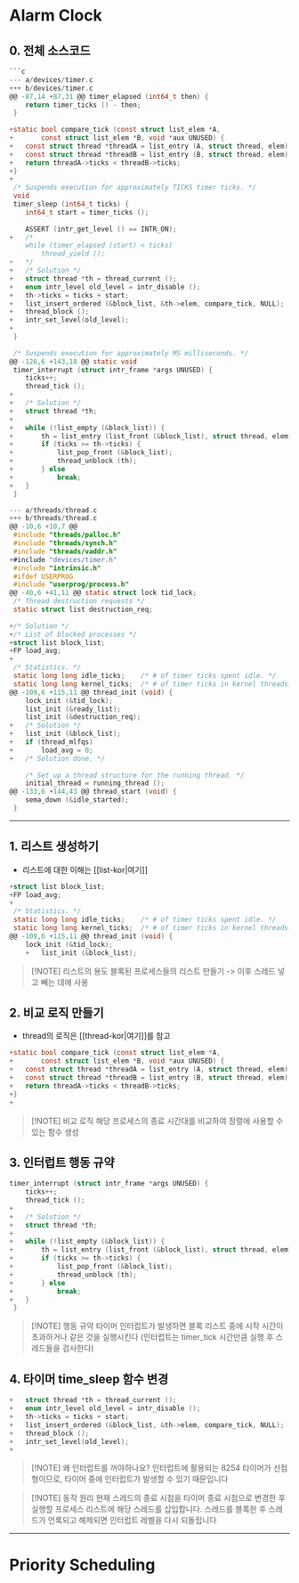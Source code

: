 # Alarm Clock
## 0. 전체 소스코드
```c
```c
--- a/devices/timer.c
+++ b/devices/timer.c
@@ -87,14 +87,31 @@ timer_elapsed (int64_t then) {
 	return timer_ticks () - then;
 }
 
+static bool compare_tick (const struct list_elem *A,
+		const struct list_elem *B, void *aux UNUSED) {
+	const struct thread *threadA = list_entry (A, struct thread, elem);
+	const struct thread *threadB = list_entry (B, struct thread, elem);
+	return threadA->ticks < threadB->ticks;
+}
+
 /* Suspends execution for approximately TICKS timer ticks. */
 void
 timer_sleep (int64_t ticks) {
 	int64_t start = timer_ticks ();
 
 	ASSERT (intr_get_level () == INTR_ON);
+	/*
 	while (timer_elapsed (start) < ticks)
 		thread_yield ();
+	*/
+	/* Solution */
+	struct thread *th = thread_current ();
+	enum intr_level old_level = intr_disable ();
+	th->ticks = ticks + start;
+	list_insert_ordered (&block_list, &th->elem, compare_tick, NULL);
+	thread_block ();
+	intr_set_level(old_level);
+
 }
 
 /* Suspends execution for approximately MS milliseconds. */
@@ -126,6 +143,18 @@ static void
 timer_interrupt (struct intr_frame *args UNUSED) {
 	ticks++;
 	thread_tick ();
+
+	/* Solution */
+	struct thread *th;
+
+	while (!list_empty (&block_list)) {
+		th = list_entry (list_front (&block_list), struct thread, elem);
+		if (ticks >= th->ticks) {
+			list_pop_front (&block_list);
+			thread_unblock (th);
+		} else
+			break;
+	}
 }

--- a/threads/thread.c
+++ b/threads/thread.c
@@ -10,6 +10,7 @@
 #include "threads/palloc.h"
 #include "threads/synch.h"
 #include "threads/vaddr.h"
+#include "devices/timer.h"
 #include "intrinsic.h"
 #ifdef USERPROG
 #include "userprog/process.h"
@@ -40,6 +41,11 @@ static struct lock tid_lock;
 /* Thread destruction requests */
 static struct list destruction_req;
 
+/* Solution */
+/* List of blocked processes */
+struct list block_list;
+FP load_avg;
+
 /* Statistics. */
 static long long idle_ticks;    /* # of timer ticks spent idle. */
 static long long kernel_ticks;  /* # of timer ticks in kernel threads. */
@@ -109,6 +115,11 @@ thread_init (void) {
 	lock_init (&tid_lock);
 	list_init (&ready_list);
 	list_init (&destruction_req);
+	/* Solution */
+	list_init (&block_list);
+	if (thread_mlfqs)
+		load_avg = 0;
+	/* Solution done. */
 
 	/* Set up a thread structure for the running thread. */
 	initial_thread = running_thread ();
@@ -133,6 +144,43 @@ thread_start (void) {
 	sema_down (&idle_started);
 }

```
---
## 1. 리스트 생성하기
- 리스트에 대한 이해는 [[list-kor|여기]]

```c
+struct list block_list;
+FP load_avg;
+
 /* Statistics. */
 static long long idle_ticks;    /* # of timer ticks spent idle. */
 static long long kernel_ticks;  /* # of timer ticks in kernel threads. */
@@ -109,6 +115,11 @@ thread_init (void) {
 	lock_init (&tid_lock);
 	+	list_init (&block_list);
```
> [!NOTE] 리스트의 용도
> 블록된 프로세스들의 리스트 만들기 -> 이후 스레드 넣고 빼는 데에 사용

## 2. 비교 로직 만들기
- thread의 로직은 [[thread-kor|여기]]를 참고

```c
+static bool compare_tick (const struct list_elem *A,
+		const struct list_elem *B, void *aux UNUSED) {
+	const struct thread *threadA = list_entry (A, struct thread, elem);
+	const struct thread *threadB = list_entry (B, struct thread, elem);
+	return threadA->ticks < threadB->ticks;
+}
+
```
> [!NOTE] 비교 로직
> 해당 프로세스의 종료 시간대를 비교하여 정렬에 사용할 수 있는 함수 생성

## 3. 인터럽트 행동 규약

```c
timer_interrupt (struct intr_frame *args UNUSED) {
 	ticks++;
 	thread_tick ();
+
+	/* Solution */
+	struct thread *th;
+
+	while (!list_empty (&block_list)) {
+		th = list_entry (list_front (&block_list), struct thread, elem);
+		if (ticks >= th->ticks) {
+			list_pop_front (&block_list);
+			thread_unblock (th);
+		} else
+			break;
+	}
 }
```
> [!NOTE] 행동 규약
> 타이머 인터럽트가 발생하면 블록 리스트 중에 시작 시간이 초과하거나 같은 것을 실행시킨다
> (인터럽트는 timer_tick 시간만큼 실행 후 스레드들을 검사한다)

## 4. 타이머 time_sleep 함수 변경
```c
+	struct thread *th = thread_current ();
+	enum intr_level old_level = intr_disable ();
+	th->ticks = ticks + start;
+	list_insert_ordered (&block_list, &th->elem, compare_tick, NULL);
+	thread_block ();
+	intr_set_level(old_level);
+
```
> [!NOTE] 왜 인터럽트를 꺼야하나요?
> 인터럽트에 활용되는 8254 타이머가 선점형이므로, 타이머 중에 인터럽트가 발생할 수 있기 때문입니다

> [!NOTE] 동작 원리
> 현재 스레드의 종료 시점을 타이머 종료 시점으로 변경한 후 실행할 프로세스 리스트에 해당 스레드를 삽입합니다. 스레드를 블록한 후 스레드가 언록되고 해제되면 인터럽트 레벨을 다시 되돌립니다

---
# Priority Scheduling
